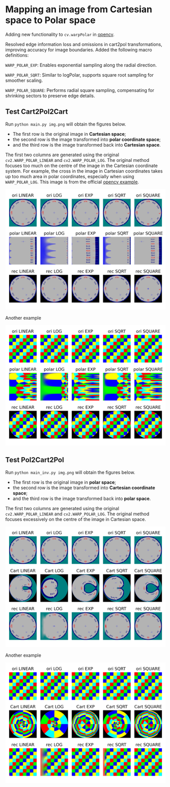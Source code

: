 # Mapping an image from Cartesian space to Polar space

Adding new functionality to `cv.warpPolar` in [opencv](https://github.com/opencv/opencv/).

Resolved edge information loss and omissions in cart2pol transformations, improving accuracy for image boundaries.
Added the following macro definitions:

`WARP_POLAR_EXP`: Enables exponential sampling along the radial direction.

`WARP_POLAR_SQRT`: Similar to logPolar, supports square root sampling for smoother
scaling.

`WARP_POLAR_SQUARE`: Performs radial square sampling, compensating for shrinking
sectors to preserve edge details.




## Test Cart2Pol2Cart
Run `python main.py img.png` will obtain the figures below. 
- The first row is the original image in **Cartesian space**;
- the second row is the image transformed into **polar coordinate space**;
- and the third row is the image transformed back into **Cartesian space**.

The first two columns are generated using the original `cv2.WARP_POLAR_LINEAR` and `cv2.WARP_POLAR_LOG`.
The original method focuses too much on the centre of the image in the Cartesian coordinate system. For example, the cross in the image in Cartesian coordinates takes up too much area in polar coordinates, especially when using `WARP_POLAR_LOG`. This image is from the official [opencv example](https://docs.opencv.org/3.4/da/d54/group__imgproc__transform.html#ga49481ab24fdaa0ffa4d3e63d14c0d5e4).

![](img_res.png)


Another example

![](img2_res.png)



## Test Pol2Cart2Pol
Run `python main_inv.py img.png` will obtain the figures below. 
- The first row is the original image in **polar space**;
- the second row is the image transformed into **Cartesian coordinate space**;
- and the third row is the image transformed back into **polar space**.

The first two columns are generated using the original `cv2.WARP_POLAR_LINEAR` and `cv2.WARP_POLAR_LOG`. The original method focuses excessively on the centre of the image in Cartesian space.

![](img_res_inverse.png)


Another example

![](img2_res_inverse.png)

